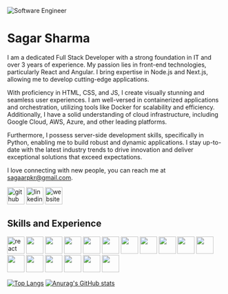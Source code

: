 ![Software Engineer](https://github.com/sharmaSagar01/sharmaSagar01/blob/main/Software%20Engineer%20(1).png?raw=true)

# Sagar Sharma

I am a dedicated Full Stack Developer with a strong foundation in IT and over 3 years of experience. My passion lies in front-end technologies, particularly React and Angular. I bring expertise in Node.js and Next.js, allowing me to develop cutting-edge applications.

With proficiency in HTML, CSS, and JS, I create visually stunning and seamless user experiences. I am well-versed in containerized applications and orchestration, utilizing tools like Docker for scalability and efficiency. Additionally, I have a solid understanding of cloud infrastructure, including Google Cloud, AWS, Azure, and other leading platforms.

Furthermore, I possess server-side development skills, specifically in Python, enabling me to build robust and dynamic applications. I stay up-to-date with the latest industry trends to drive innovation and deliver exceptional solutions that exceed expectations.

I love connecting with new people, you can reach me at sagaarpkr@gmail.com.

[<img src='https://cdn.jsdelivr.net/npm/simple-icons@3.0.1/icons/github.svg' alt='github' height='40'>](https://github.com/sharmaSagar01)  [<img src='https://cdn.jsdelivr.net/npm/simple-icons@3.0.1/icons/linkedin.svg' alt='linkedin' height='40'>](https://www.linkedin.com/in/sagarsharma01/)  [<img src='https://cdn.jsdelivr.net/npm/simple-icons@3.0.1/icons/icloud.svg' alt='website' height='40'>](www.sagarsharma6462.com.np)

## Skills and Experience

<img src='https://github.com/sharmaSagar01/sharmaSagar01/assets/37947735/95159cab-00cf-47c3-8e5c-26971496f3c0' alt='react' height='40'> 
<img src='https://github.com/sharmaSagar01/sharmaSagar01/assets/37947735/8a52a862-532f-448d-8723-aba064bf0486' alt='' height='40'>
<img src='https://github.com/sharmaSagar01/sharmaSagar01/assets/37947735/67e72e24-98d0-427c-921c-5f11ad339212' alt='' height='40'>
<img src='https://github.com/sharmaSagar01/sharmaSagar01/assets/37947735/c62997f3-2e1c-4568-b449-432c3cffac81' alt='' height='40'> 
<img src='https://github.com/sharmaSagar01/sharmaSagar01/assets/37947735/03ae4c11-c5ba-4642-aed4-9acbabbbd3b0' alt='' height='40'> 
<img src='https://github.com/sharmaSagar01/sharmaSagar01/assets/37947735/7f99b29f-8309-4bdb-8269-d33ed805c53c' alt='' height='40'>
<img src='https://github.com/sharmaSagar01/sharmaSagar01/assets/37947735/0550cdec-e0a1-4f75-b1b1-cf58ae3eb5b2' alt='' height='40'> 
<img src='https://github.com/sharmaSagar01/sharmaSagar01/assets/37947735/b68aafb5-3404-4f3f-9cdd-542e7c640825' alt='' height='40'>
<img src='https://github.com/sharmaSagar01/sharmaSagar01/assets/37947735/b0a370e6-267c-4c13-9cd5-6a45fd4a1516' alt='' height='40'> 
<img src='https://github.com/sharmaSagar01/sharmaSagar01/assets/37947735/4e4f394c-2f92-4d90-9680-ef1ceb09617a' alt='' height='40'>
<img src='https://github.com/sharmaSagar01/sharmaSagar01/assets/37947735/f877f5a0-21d4-48b2-98ed-2dfaea162b19' alt='' height='40'>
<img src='https://github.com/sharmaSagar01/sharmaSagar01/assets/37947735/baab2653-d840-449a-912d-c884096ba022' alt='' height='40'>
<img src='https://github.com/sharmaSagar01/sharmaSagar01/assets/37947735/23d62652-63df-4298-8db3-6f9df96c8623' alt='' height='40'>
<img src='https://github.com/sharmaSagar01/sharmaSagar01/assets/37947735/4b38790b-b098-4078-817c-689ee4ed9095' alt='' height='40'>
<img src='https://github.com/sharmaSagar01/sharmaSagar01/assets/37947735/8fbc0f0e-0a41-43b3-a388-76ed7098c9c3' alt='' height='40'>
<img src='https://github.com/sharmaSagar01/sharmaSagar01/assets/37947735/516e94e8-663a-4126-8397-fb7259f49638' alt='' height='40'>
<img src='https://github.com/sharmaSagar01/sharmaSagar01/assets/37947735/1eaffdb8-02fd-40a8-ad29-01521a393690' alt='' height='40'>

[![Top Langs](https://github-readme-stats.vercel.app/api/top-langs/?username=sharmaSagar01)](https://github.com/anuraghazra/github-readme-stats)
[![Anurag's GitHub stats](https://github-readme-stats.vercel.app/api?username=sharmaSagar01)](https://github.com/anuraghazra/github-readme-stats)



